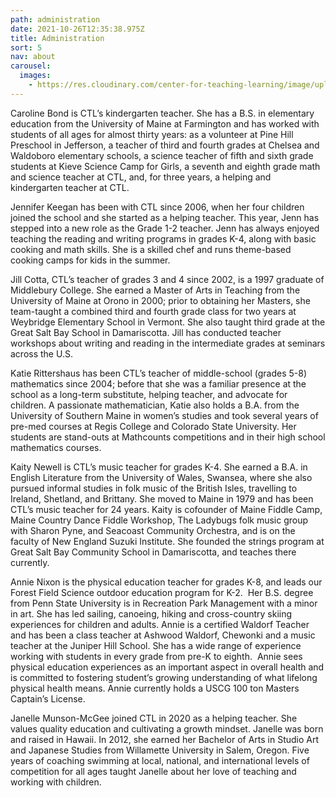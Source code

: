 ```yaml
---
path: administration
date: 2021-10-26T12:35:38.975Z
title: Administration
sort: 5
nav: about
carousel:
  images:
    - https://res.cloudinary.com/center-for-teaching-learning/image/upload/v1661109854/200114_untitledshoot_DSC_3659_rqjbnn.jpg
---
```

Caroline Bond is CTL’s kindergarten teacher. She has a B.S. in elementary education from the University of Maine at Farmington and has worked with students of all ages for almost thirty years: as a volunteer at Pine Hill Preschool in Jefferson, a teacher of third and fourth grades at Chelsea and Waldoboro elementary schools, a science teacher of fifth and sixth grade students at Kieve Science Camp for Girls, a seventh and eighth grade math and science teacher at CTL, and, for three years, a helping and kindergarten teacher at CTL. 

Jennifer Keegan has been with CTL since 2006, when her four children joined the school and she started as a helping teacher. This year, Jenn has stepped into a new role as the Grade 1-2 teacher. Jenn has always enjoyed teaching the reading and writing programs in grades K-4, along with basic cooking and math skills. She is a skilled chef and runs theme-based cooking camps for kids in the summer.

Jill Cotta, CTL’s teacher of grades 3 and 4 since 2002, is a 1997 graduate of Middlebury College. She earned a Master of Arts in Teaching from the University of Maine at Orono in 2000; prior to obtaining her Masters, she team-taught a combined third and fourth grade class for two years at Weybridge Elementary School in Vermont. She also taught third grade at the Great Salt Bay School in Damariscotta. Jill has conducted teacher workshops about writing and reading in the intermediate grades at seminars across the U.S.

Katie Rittershaus has been CTL’s teacher of middle-school (grades 5-8) mathematics since 2004; before that she was a familiar presence at the school as a long-term substitute, helping teacher, and advocate for children. A passionate mathematician, Katie also holds a B.A. from the University of Southern Maine in women’s studies and took several years of pre-med courses at Regis College and Colorado State University. Her students are stand-outs at Mathcounts competitions and in their high school mathematics courses.

Kaity Newell is CTL’s music teacher for grades K-4. She earned a B.A. in English Literature from the University of Wales, Swansea, where she also pursued informal studies in folk music of the British Isles, travelling to Ireland, Shetland, and Brittany. She moved to Maine in 1979 and has been CTL’s music teacher for 24 years. Kaity is cofounder of Maine Fiddle Camp, Maine Country Dance Fiddle Workshop, The Ladybugs folk music group with Sharon Pyne, and Seacoast Community Orchestra, and is on the faculty of New England Suzuki Institute. She founded the strings program at Great Salt Bay Community School in Damariscotta, and teaches there currently.

[](http://c-t-l.org/faculty/kaity/)Annie Nixon is the physical education teacher for grades K-8, and leads our Forest Field Science outdoor education program for K-2.  Her B.S. degree from Penn State University is in Recreation Park Management with a minor in art. She has led sailing, canoeing, hiking and cross-country skiing experiences for children and adults. Annie is a certified Waldorf Teacher and has been a class teacher at Ashwood Waldorf, Chewonki and a music teacher at the Juniper Hill School. She has a wide range of experience working with students in every grade from pre-K to eighth.  Annie sees physical education experiences as an important aspect in overall health and is committed to fostering student’s growing understanding of what lifelong physical health means. Annie currently holds a USCG 100 ton Masters Captain’s License.

Janelle Munson-McGee joined CTL in 2020 as a helping teacher. She values quality education and cultivating a growth mindset. Janelle was born and raised in Hawaii. In 2012, she earned her Bachelor of Arts in Studio Art and Japanese Studies from Willamette University in Salem, Oregon. Five years of coaching swimming at local, national, and international levels of competition for all ages taught Janelle about her love of teaching and working with children.